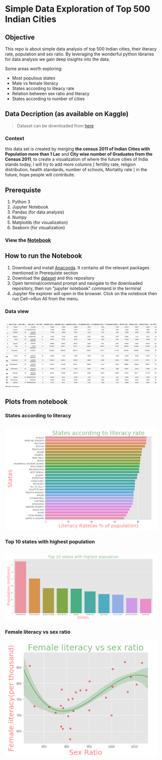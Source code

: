 # Simple Data Exploration of Top 500 Indian Cities

## Objective
This repo is about simple data analysis of top 500 Indian cities, their literacy rate, population and sex ratio. By leveraging the wonderful python libraries for data analysis we gain deep insights into the data.

Some areas worth exploring:
* Most populous states
* Male vs female literacy
* States according to liteacy rate
* Relation between sex ratio and literacy
* States according to number of cities

## Data Decription (as available on Kaggle)
> Dataset can be downloaded from  [here](https://www.kaggle.com/zed9941/top-500-indian-cities)

### Context
this data set is created by merging **the census 2011 of Indian Cities with Population more than 1 Lac** and **City wise number of Graduates from the Census 2011**, to create a visualization of where the future cities of India stands today, I will try to add more columns [ fertility rate, religion distribution, health standards, number of schools, Mortality rate ] in the future, hope people will contribute.

## Prerequiste
1. Python 3
2. Jupyter Notebook
3. Pandas (for data analysis)
4. Numpy
5. Matplotlib (for visualization)
6. Seaborn (for visualization)

### View the [Notebook](top500indiancities.ipynb)

## How to run the Notebook
1. Download and install [Anaconda](https://anaconda.org). It contains all the relevant packages mentioned in Prerequiste section
2. Download the [dataset](https://www.kaggle.com/zed9941/top-500-indian-cities) and this repository
3. Open terminal/command prompt and navigate to the downloaded repository, then run "jupyter notebook" command in the terminal
4. Jupyter file explorer will open in the browser. Click on the notebook then run Cell-->Run All from the menu.

### Data view

![Dataframe head](images/df.png "Original Image")
---
## Plots from notebook
### States according to literacy
![States according to literacy](images/state_according_to_literacy.png "Original Image")
---

### Top 10 states with highest population
![Top 10 states with highest population](images/highest_pop.png "Original Image")
---

### Female literacy vs sex ratio
![Female literacy vs sex ratio](images/relation.png "Original Image")
